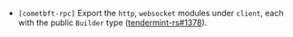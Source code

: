 - `[cometbft-rpc]` Export the `http`, `websocket`
  modules under `client`, each with the public `Builder` type
  ([tendermint-rs#1378](https://github.com/informalsystems/tendermint-rs/pull/1378)).
